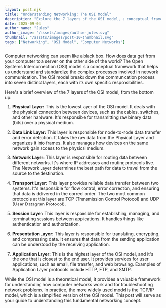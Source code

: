 ```yaml
---
layout: post.njk
title: "Understanding Networking: The OSI Model"
description: "Explore the 7 layers of the OSI model, a conceptual framework used to understand and standardize the functions of a telecommunication or computing system."
date: 2025-09-04
author_name: "Jules"
author_image: "/assets/images/author-jules.svg"
thumbnail: "/assets/images/post-10-thumbnail.svg"
tags: ["Networking", "OSI Model", "Computer Networks"]
---
```


Computer networking can seem like a black box. How does data get from your computer to a server on the other side of the world? The Open Systems Interconnection (OSI) model is a conceptual framework that helps us understand and standardize the complex processes involved in network communication. The OSI model breaks down the communication process into seven distinct layers, each with its own specific responsibilities.

Here's a brief overview of the 7 layers of the OSI model, from the bottom up:

1.  **Physical Layer:** This is the lowest layer of the OSI model. It deals with the physical connection between devices, such as the cables, switches, and other hardware. It's responsible for transmitting raw binary data (bits) over a physical medium.

2.  **Data Link Layer:** This layer is responsible for node-to-node data transfer and error detection. It takes the raw data from the Physical Layer and organizes it into frames. It also manages how devices on the same network gain access to the physical medium.

3.  **Network Layer:** This layer is responsible for routing data between different networks. It's where IP addresses and routing protocols live. The Network Layer determines the best path for data to travel from the source to the destination.

4.  **Transport Layer:** This layer provides reliable data transfer between two systems. It's responsible for flow control, error correction, and ensuring that data is delivered in the correct order. The two most common protocols at this layer are TCP (Transmission Control Protocol) and UDP (User Datagram Protocol).

5.  **Session Layer:** This layer is responsible for establishing, managing, and terminating sessions between applications. It handles things like authentication and authorization.

6.  **Presentation Layer:** This layer is responsible for translating, encrypting, and compressing data. It ensures that data from the sending application can be understood by the receiving application.

7.  **Application Layer:** This is the highest layer of the OSI model, and it's the one that is closest to the end user. It provides services for user applications, such as email, file transfer, and web browsing. Examples of Application Layer protocols include HTTP, FTP, and SMTP.

While the OSI model is a theoretical model, it provides a valuable framework for understanding how computer networks work and for troubleshooting network problems. In practice, the more widely used model is the TCP/IP model, which is a simplified version of the OSI model. This post will serve as your guide to understanding this fundamental networking concept.

